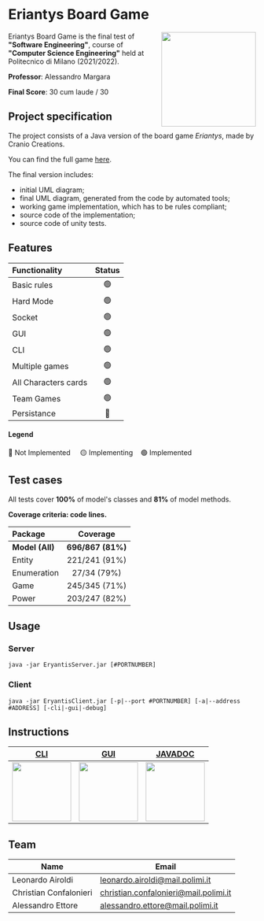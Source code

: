 # Eriantys Board Game

<img src="https://www.craniocreations.it/wp-content/uploads/2021/06/Eriantys_scatolaFrontombra-600x600.png" width=192px height=192 px align="right" />

Eriantys Board Game is the final test of **"Software Engineering"**, course of **"Computer Science Engineering"** held at Politecnico di Milano (2021/2022).

**Professor**: Alessandro Margara

**Final Score**: 30 cum laude / 30 

## Project specification
The project consists of a Java version of the board game *Eriantys*, made by Cranio Creations.

You can find the full game [here](https://www.craniocreations.it/prodotto/eriantys/).

The final version includes:
* initial UML diagram;
* final UML diagram, generated from the code by automated tools;
* working game implementation, which has to be rules compliant;
* source code of the implementation;
* source code of unity tests.

## Features
| Functionality | Status |
|:-----------------------|:------------------------------------:|
| Basic rules | 🟢 |
| Hard Mode | 🟢 |
| Socket | 🟢 |
| GUI | 🟢 |
| CLI | 🟢 |
| Multiple games | 🟢 |
| All Characters cards | 🟢 |
| Team Games | 🟢 |
| Persistance | 🔴 |

#### Legend
🔴 Not Implemented &nbsp;&nbsp;&nbsp;&nbsp;🟡 Implementing&nbsp;&nbsp;&nbsp;&nbsp;🟢 Implemented

## Test cases
All tests cover **100%** of model's classes and **81%** of model methods.

**Coverage criteria: code lines.**

| Package | Coverage |
|:-----------------------|:------------------------------------:|
| **Model (All)** | **696/867 (81%)** |
| Entity | 221/241 (91%) |
| Enumeration | 27/34 (79%) |
| Game | 245/345 (71%) |
| Power | 203/247 (82%) |

## Usage

### Server
`java -jar EryantisServer.jar [#PORTNUMBER]`

### Client
`java -jar EryantisClient.jar [-p|--port #PORTNUMBER] [-a|--address #ADDRESS] [-cli|-gui|-debug]`

## Instructions

| **[CLI][cli-instructions-link]**     | **[GUI][gui-instructions-link]**     | **[JAVADOC][javadoc-instructions-link]**
|-------------------------------------|-------------------------------------|-------------------------------------|
|[<img width="120px" src="https://github.com/christian-confalonieri/ingsw2022-AM03/blob/main/src/main/resources/assets/wizards/blueWizard.jpg" />][cli-instructions-link] |[<img width="120px" src="https://github.com/christian-confalonieri/ingsw2022-AM03/blob/main/src/main/resources/assets/wizards/greenWizard.jpg" />][gui-instructions-link] |[<img width="120px" src="https://github.com/christian-confalonieri/ingsw2022-AM03/blob/main/src/main/resources/assets/wizards/purpleWizard.jpg" />][javadoc-instructions-link] 

## Team
|   Name                  |   Email                               |
|-------------------------|---------------------------------------|
| Leonardo Airoldi        | leonardo.airoldi@mail.polimi.it       |
| Christian Confalonieri  | christian.confalonieri@mail.polimi.it |
| Alessandro Ettore       | alessandro.ettore@mail.polimi.it      |

[cli-instructions-link]: https://github.com/christian-confalonieri/ingsw2022-AM03/blob/main/deliveries/jar/cli-instructions.txt
[gui-instructions-link]: https://github.com/christian-confalonieri/ingsw2022-AM03/blob/main/deliveries/jar/gui-instructions.txt
[javadoc-instructions-link]: https://github.com/christian-confalonieri/ingsw2022-AM03/tree/main/deliveries/JavaDoc